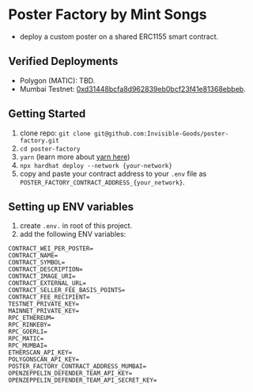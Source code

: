 # Poster Factory by Mint Songs

- deploy a custom poster on a shared ERC1155 smart contract.

## Verified Deployments

- Polygon (MATIC): TBD.
- Mumbai Testnet: [0xd31448bcfa8d962839eb0bcf23f41e81368ebbeb](https://mumbai.polygonscan.com/address/0xd31448bcfa8d962839eb0bcf23f41e81368ebbeb).

## Getting Started

1. clone repo: `git clone git@github.com:Invisible-Goods/poster-factory.git`
2. `cd poster-factory`
3. `yarn` (learn more about [yarn here](https://classic.yarnpkg.com/lang/en/docs/install/#mac-stable))
4. `npx hardhat deploy --network {your-network}`
5. copy and paste your contract address to your `.env` file as `POSTER_FACTORY_CONTRACT_ADDRESS_{your_network}`.

## Setting up ENV variables

1. create `.env.` in root of this project.
2. add the following ENV variables:

```
CONTRACT_WEI_PER_POSTER=
CONTRACT_NAME=
CONTRACT_SYMBOL=
CONTRACT_DESCRIPTION=
CONTRACT_IMAGE_URI=
CONTRACT_EXTERNAL_URL=
CONTRACT_SELLER_FEE_BASIS_POINTS=
CONTRACT_FEE_RECIPIENT=
TESTNET_PRIVATE_KEY=
MAINNET_PRIVATE_KEY=
RPC_ETHEREUM=
RPC_RINKEBY=
RPC_GOERLI=
RPC_MATIC=
RPC_MUMBAI=
ETHERSCAN_API_KEY=
POLYGONSCAN_API_KEY=
POSTER_FACTORY_CONTRACT_ADDRESS_MUMBAI=
OPENZEPPELIN_DEFENDER_TEAM_API_KEY=
OPENZEPPELIN_DEFENDER_TEAM_API_SECRET_KEY=
```

